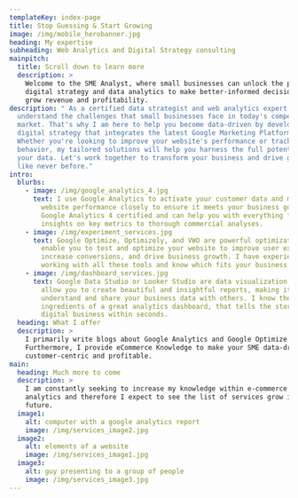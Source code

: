 ```yaml
---
templateKey: index-page
title: Stop Guessing & Start Growing
image: /img/mobile_herobanner.jpg
heading: My expertise
subheading: Web Analytics and Digital Strategy consulting
mainpitch:
  title: Scroll down to learn more
  description: >
    Welcome to the SME Analyst, where small businesses can unlock the power of
    digital strategy and data analytics to make better-informed decisions to
    grow revenue and profitability.
description: " As a certified data strategist and web analytics expert, I
  understand the challenges that small businesses face in today's competitive
  market. That's why I am here to help you become data-driven by developing a
  digital strategy that integrates the latest Google Marketing Platform tools.
  Whether you're looking to improve your website's performance or track customer
  behavior, my tailored solutions will help you harness the full potential of
  your data. Let's work together to transform your business and drive growth
  like never before."
intro:
  blurbs:
    - image: /img/google_analytics_4.jpg
      text: I use Google Analytics to activate your customer data and monitor your
        website performance closely to ensure it meets your business goals. I am
        Google Analytics 4 certified and can help you with everything from quick
        insights on key metrics to thorough commercial analyses.
    - image: /img/experiment_services.jpg
      text: Google Optimize, Optimizely, and VWO are powerful optimization tools that
        enable you to test and optimize your website to improve user experience,
        increase conversions, and drive business growth. I have experience
        working with all these tools and know which fits your business.
    - image: /img/dashboard_services.jpg
      text: Google Data Studio or Looker Studio are data visualization tools that
        allow you to create beautiful and insightful reports, making it easy to
        understand and share your business data with others. I know the key
        ingredients of a great analytics dashboard, that tells the story of your
        digital business within seconds.
  heading: What I offer
  description: >
    I primarily write blogs about Google Analytics and Google Optimize.
    Furthermore, I provide eCommerce Knowledge to make your SME data-driven,
    customer-centric and profitable.
main:
  heading: Much more to come
  description: >
    I am constantly seeking to increase my knowledge within e-commerce and web
    analytics and therefore I expect to see the list of services grow in the
    future.
  image1:
    alt: computer with a google analytics report
    image: /img/services_image2.jpg
  image2:
    alt: elements of a website
    image: /img/services_image1.jpg
  image3:
    alt: guy presenting to a group of people
    image: /img/services_image3.jpg
---
```

